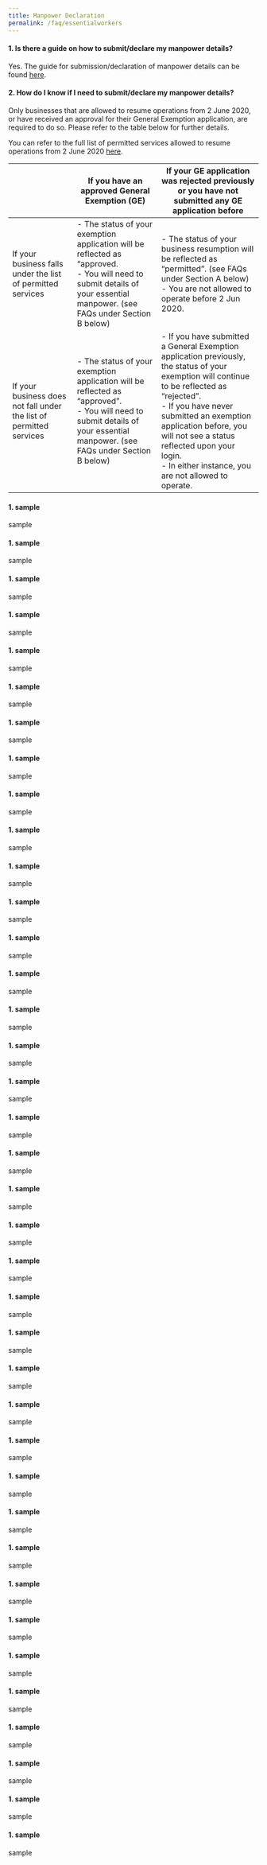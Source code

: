 ```yaml
---
title: Manpower Declaration
permalink: /faq/essentialworkers
---
```


#### **1. Is there a guide on how to submit/declare my manpower details?**
Yes. The guide for submission/declaration of manpower details can be found <a href="https://go.gov.sg/essentialmanpowerguide" target="_blank">here</a>.

#### **2. How do I know if I need to submit/declare my manpower details?**
Only businesses that are allowed to resume operations from 2 June 2020, or have received an approval for their General Exemption application, are required to do so. Please refer to the table below for further details.

You can refer to the full list of permitted services allowed to resume operations from 2 June 2020 <a href="https://go.gov.sg/permittedserviceslist" target="_blank">here</a>.

|                                                                     | If you have an approved General Exemption (GE)                                                                                                                                | If your GE application was rejected previously or you have not submitted any GE application before                                                                                                                                                                                                                            |
| ------------------------------------------------------------------- | ----------------------------------------------------------------------------------------------------------------------------------------------------------------------------- | ----------------------------------------------------------------------------------------------------------------------------------------------------------------------------------------------------------------------------------------------------------------------------------------------------------------------------- |
| If your business falls under the list of permitted services         | - The status of your exemption application will be reflected as “approved.<br>- You will need to submit details of your essential manpower. (see FAQs under Section B below)  | - The status of your business resumption will be reflected as “permitted”. (see FAQs under Section A below)<br>- You are not allowed to operate before 2 Jun 2020.                                                                                                                                                            |
| If your business does not fall under the list of permitted services | - The status of your exemption application will be reflected as “approved”.<br>- You will need to submit details of your essential manpower. (see FAQs under Section B below) | - If you have submitted a General Exemption application previously, the status of your exemption will continue to be reflected as “rejected”.<br>- If you have never submitted an exemption application before, you will not see a status reflected upon your login.<br>- In either instance, you are not allowed to operate. |

#### **1. sample**
sample

#### **1. sample**
sample

#### **1. sample**
sample

#### **1. sample**
sample

#### **1. sample**
sample

#### **1. sample**
sample

#### **1. sample**
sample

#### **1. sample**
sample

#### **1. sample**
sample

#### **1. sample**
sample

#### **1. sample**
sample

#### **1. sample**
sample

#### **1. sample**
sample

#### **1. sample**
sample

#### **1. sample**
sample

#### **1. sample**
sample

#### **1. sample**
sample

#### **1. sample**
sample

#### **1. sample**
sample

#### **1. sample**
sample

#### **1. sample**
sample

#### **1. sample**
sample

#### **1. sample**
sample

#### **1. sample**
sample

#### **1. sample**
sample

#### **1. sample**
sample

#### **1. sample**
sample

#### **1. sample**
sample

#### **1. sample**
sample

#### **1. sample**
sample

#### **1. sample**
sample

#### **1. sample**
sample

#### **1. sample**
sample

#### **1. sample**
sample

#### **1. sample**
sample

#### **1. sample**
sample

#### **1. sample**
sample

#### **1. sample**
sample